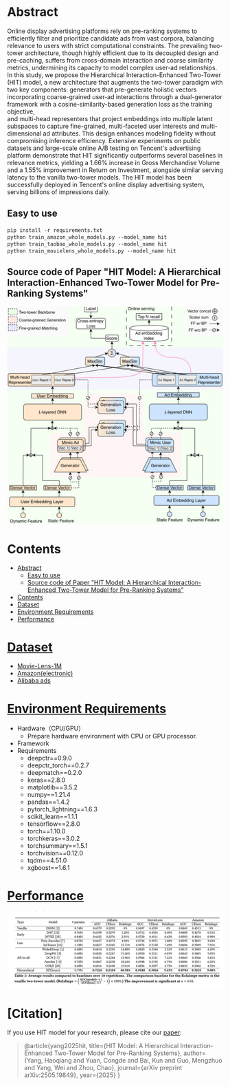 # Abstract
Online display advertising platforms rely on pre-ranking systems to efficiently filter and prioritize candidate ads from vast corpora, balancing relevance to users with strict computational constraints. The prevailing two-tower architecture, though highly efficient due to its decoupled design and pre-caching, suffers from cross-domain interaction and coarse similarity metrics, undermining its capacity to model complex user-ad relationships. 
In this study, we propose the Hierarchical Interaction-Enhanced Two-Tower (HIT) model, a new architecture that augments the two-tower paradigm with two key components: generators that pre-generate holistic vectors incorporating coarse-grained user-ad interactions through a dual-generator framework with a cosine-similarity-based generation loss as the training objective,  
and multi-head representers that project embeddings into multiple latent subspaces to capture fine-grained, multi-faceted user interests and multi-dimensional ad attributes. 
This design enhances modeling fidelity without compromising inference efficiency. Extensive experiments on public datasets and large-scale online A/B testing on Tencent's advertising platform demonstrate that HIT significantly outperforms several baselines in relevance metrics, yielding a 1.66\% increase in Gross Merchandise Volume and a 1.55% improvement in Return on Investment, alongside similar serving latency to the vanilla two-tower models. The HIT model has been successfully deployed in Tencent's online display advertising system, serving billions of impressions daily.

## Easy to use
``` shell
pip install -r requirements.txt
python train_amazon_whole_models.py --model_name hit
python train_taobao_whole_models.py --model_name hit 
python train_movielens_whole_models.py --model_name hit  
```
## Source code of Paper "HIT Model: A Hierarchical Interaction-Enhanced Two-Tower Model for Pre-Ranking Systems" 
![avatar](./figure/model.png)
# Contents
- [Abstract](#abstract)
  - [Easy to use](#easy-to-use)
  - [Source code of Paper "HIT Model: A Hierarchical Interaction-Enhanced Two-Tower Model for Pre-Ranking Systems"](#source-code-of-paper-hit-model-a-hierarchical-interaction-enhanced-two-tower-model-for-pre-ranking-systems)
- [Contents](#contents)
- [Dataset](#dataset)
- [Environment Requirements](#environment-requirements)
- [Performance](#performance)


# [Dataset](#contents)

- [Movie-Lens-1M](https://grouplens.org/datasets/movielens/1m/)
- [Amazon(electronic)](https://jmcauley.ucsd.edu/data/amazon/)
- [Alibaba ads](https://tianchi.aliyun.com/dataset/dataDetail?dataId=56)

# [Environment Requirements](#contents)

- Hardware（CPU/GPU）
    - Prepare hardware environment with CPU or GPU processor.
- Framework
- Requirements
  - deepctr==0.9.0
  - deepctr_torch==0.2.7
  - deepmatch==0.2.0
  - keras==2.8.0
  - matplotlib==3.5.2
  - numpy==1.21.4
  - pandas==1.4.2
  - pytorch_lightning==1.6.3
  - scikit_learn==1.1.1
  - tensorflow==2.8.0
  - torch==1.10.0
  - torchkeras==3.0.2
  - torchsummary==1.5.1
  - torchvision==0.12.0
  - tqdm==4.51.0
  - xgboost==1.6.1
  
  
 # [Performance](#contents)
 ![avatar](./figure/performance.PNG)

 # [Citation]
 If you use HIT model for your research, please cite our [paper](https://arxiv.org/abs/2505.19849):

>@article{yang2025hit,
  title={HIT Model: A Hierarchical Interaction-Enhanced Two-Tower Model for Pre-Ranking Systems},
  author={Yang, Haoqiang and Yuan, Congde and Bai, Kun and Guo, Mengzhuo and Yang, Wei and Zhou, Chao},
  journal={arXiv preprint arXiv:2505.19849},
  year={2025}
}

  
